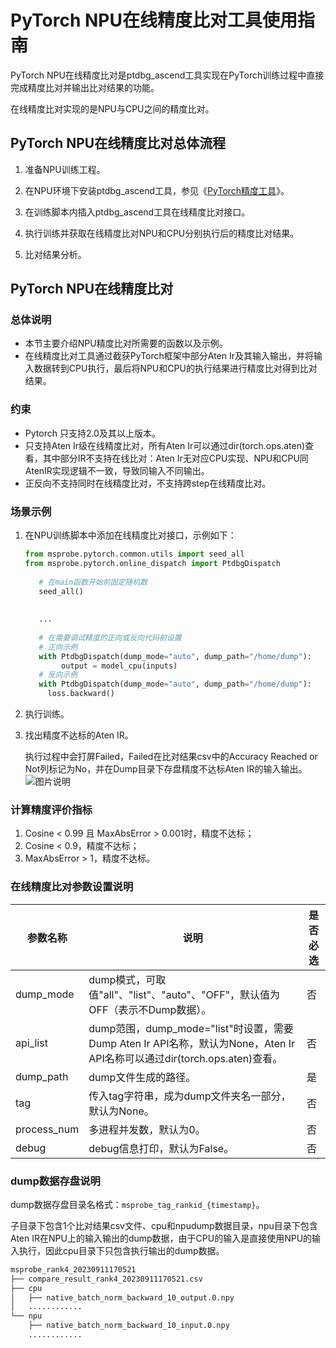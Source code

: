 # **PyTorch NPU在线精度比对工具使用指南**

PyTorch NPU在线精度比对是ptdbg_ascend工具实现在PyTorch训练过程中直接完成精度比对并输出比对结果的功能。

在线精度比对实现的是NPU与CPU之间的精度比对。

## PyTorch NPU在线精度比对总体流程

1. 准备NPU训练工程。

2. 在NPU环境下安装ptdbg_ascend工具，参见《[PyTorch精度工具](https://gitee.com/ascend/mstt/blob/master/debug/accuracy_tools/ptdbg_ascend/README.md)》。

3. 在训练脚本内插入ptdbg_ascend工具在线精度比对接口。

4. 执行训练并获取在线精度比对NPU和CPU分别执行后的精度比对结果。

5. 比对结果分析。

##  PyTorch NPU在线精度比对
### 总体说明
- 本节主要介绍NPU精度比对所需要的函数以及示例。
- 在线精度比对工具通过截获PyTorch框架中部分Aten Ir及其输入输出，并将输入数据转到CPU执行，最后将NPU和CPU的执行结果进行精度比对得到比对结果。

### 约束

- Pytorch 只支持2.0及其以上版本。
- 只支持Aten Ir级在线精度比对，所有Aten Ir可以通过dir(torch.ops.aten)查看，其中部分IR不支持在线比对：Aten Ir无对应CPU实现、NPU和CPU同AtenIR实现逻辑不一致，导致同输入不同输出。
- 正反向不支持同时在线精度比对，不支持跨step在线精度比对。


### 场景示例
1. 在NPU训练脚本中添加在线精度比对接口，示例如下：

   ```python
   from msprobe.pytorch.common.utils import seed_all
   from msprobe.pytorch.online_dispatch import PtdbgDispatch
      
      # 在main函数开始前固定随机数
      seed_all()
      
     
      ...
      
      # 在需要调试精度的正向或反向代码前设置
      # 正向示例
      with PtdbgDispatch(dump_mode="auto", dump_path="/home/dump"):
           output = model_cpu(inputs)
      # 反向示例
      with PtdbgDispatch(dump_mode="auto", dump_path="/home/dump"):
       	loss.backward() 
   ```

2. 执行训练。

3. 找出精度不达标的Aten IR。

   执行过程中会打屏Failed，Failed在比对结果csv中的Accuracy Reached or Not列标记为No，并在Dump目录下存盘精度不达标Aten IR的输入输出。
   ![图片说明](http://image.huawei.com/tiny-lts/v1/images/d83d564e337e80c7cfb557ca3600d0d4_1689x178.png@900-0-90-f.png)

### 计算精度评价指标

1. Cosine < 0.99 且 MaxAbsError > 0.001时，精度不达标；
2. Cosine < 0.9，精度不达标；
3. MaxAbsError > 1，精度不达标。

### 在线精度比对参数设置说明

| 参数名称 | 说明                                                                                              | 是否必选 |
| -------- |-------------------------------------------------------------------------------------------------| -------- |
| dump_mode| dump模式，可取值"all"、"list"、"auto"、"OFF"，默认值为OFF（表示不Dump数据）。                                         | 否       |
| api_list | dump范围，dump_mode="list"时设置，需要Dump Aten Ir API名称，默认为None，Aten Ir API名称可以通过dir(torch.ops.aten)查看。 | 否       |
| dump_path| dump文件生成的路径。                                                                                    | 是       |
| tag      | 传入tag字符串，成为dump文件夹名一部分，默认为None。                                                                 | 否       |
| process_num | 多进程并发数，默认为0。                                                                                    | 否       |
| debug       | debug信息打印，默认为False。                                                                             | 否       |
### dump数据存盘说明
dump数据存盘目录名格式：`msprobe_tag_rankid_{timestamp}`。

子目录下包含1个比对结果csv文件、cpu和npudump数据目录，npu目录下包含Aten IR在NPU上的输入输出的dump数据，由于CPU的输入是直接使用NPU的输入执行，因此cpu目录下只包含执行输出的dump数据。

```bash
msprobe_rank4_20230911170521
├── compare_result_rank4_20230911170521.csv
├── cpu
│   ├── native_batch_norm_backward_10_output.0.npy
│   ............
└── npu
    ├── native_batch_norm_backward_10_input.0.npy
    ............
```
